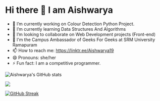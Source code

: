  # Hi there 👋 I am Aishwarya
          


- 🔭 I’m currently working on Colour Detection Python Project.
- 🌱 I’m currently learning Data Structures And Algorithms
- 👯 I’m looking to collaborate on Web Development projects (Front-end)
- 👩 I'm the Campus Ambassador of Geeks For Geeks at SRM University Ramapuram
- 📫 How to reach me: https://linktr.ee/Aishwarya19
- 😄 Pronouns: she/her
- ⚡ Fun fact: I am a competitive programmer.

![Aishwarya's GitHub stats](https://github-readme-stats.vercel.app/api?username=aishu19-dotcom&show_icons=true&theme=radical)


![](https://komarev.com/ghpvc/?username=aishu19-dotcom&color=orange)

[![GitHub Streak](http://github-readme-streak-stats.herokuapp.com?user=aishu19-dotcom)](https://git.io/streak-stats)

